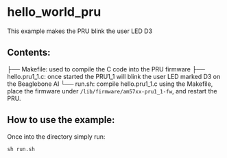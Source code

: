# hello_world_pru

This example makes the PRU blink the user LED D3

## Contents:
├── Makefile: used to compile the C code into the PRU firmware
├── hello.pru1_1.c: once started the PRU1_1 will blink the user LED marked D3 on the Beaglebone AI
└── run.sh: compile hello.pru1_1.c using the Makefile, place the firmware under `/lib/firmware/am57xx-pru1_1-fw`, and restart the PRU. 


## How to use the example:
Once into the directory simply run:

```
sh run.sh
```

